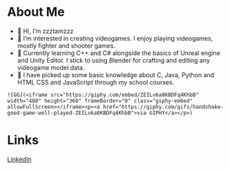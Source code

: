 # About Me
- 👋 Hi, I’m zzztamzzz
- 👀 I’m interested in creating videogames. I enjoy playing videogames, mostly fighter and shooter games.
- 🌱 Currently learning C++ and C# alongside the basics of Unreal engine and Unity Editor. I stick to using Blender for crafting and editing any videogame model data.
- 📔 I have picked up some basic knowledge about C, Java, Python and HTML CSS and JavaScript through my school courses.

`![GG](<iframe src="https://giphy.com/embed/ZEILv6a8KBDFq4KhbB" width="480" height="360" frameBorder="0" class="giphy-embed" allowFullScreen></iframe><p><a href="https://giphy.com/gifs/handshake-good-game-well-played-ZEILv6a8KBDFq4KhbB">via GIPHY</a></p>)`
# Links
[LinkedIn](https://www.linkedin.com/in/tamzid-choudhury-9034041b9/)



<!---
zzztamzzz/zzztamzzz is a ✨ special ✨ repository because its `README.md` (this file) appears on your GitHub profile.
You can click the Preview link to take a look at your changes.
--->
